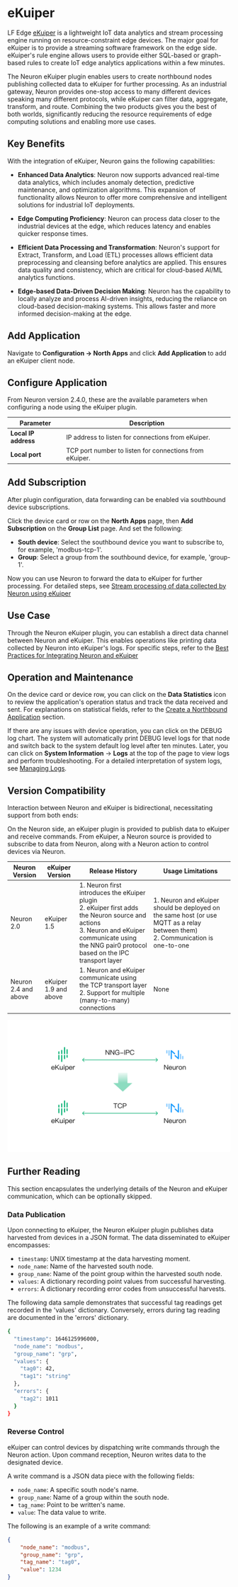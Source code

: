 # eKuiper

LF Edge [eKuiper] is a lightweight IoT data analytics and stream processing engine running on resource-constraint edge devices. The major goal for eKuiper is to provide a streaming software framework on the edge side. eKuiper's rule engine allows users to provide either SQL-based or graph-based rules to create IoT edge analytics applications within a few minutes.

The Neuron eKuiper plugin enables users to create northbound nodes publishing collected data to eKuiper for further processing. As an industrial gateway, Neuron provides one-stop access to many different devices speaking many different
protocols, while eKuiper can filter data, aggregate, transform, and route. Combining the two products gives you the best of both worlds, significantly reducing the resource requirements of edge computing solutions and enabling more use cases. 

## Key Benefits

With the integration of eKuiper, Neuron gains the following capabilities:

- <b>Enhanced Data Analytics</b>: Neuron now supports advanced real-time data analytics, which includes anomaly detection, predictive maintenance, and optimization algorithms. This expansion of functionality allows Neuron to offer more comprehensive and intelligent solutions for industrial IoT deployments.

- <b>Edge Computing Proficiency</b>: Neuron can process data closer to the industrial devices at the edge, which reduces latency and enables quicker response times.

- <b>Efficient Data Processing and Transformation</b>: Neuron's support for Extract, Transform, and Load (ETL) processes allows efficient data preprocessing and cleansing before analytics are applied. This ensures data quality and consistency, which are critical for cloud-based AI/ML analytics functions.
- <b>Edge-based Data-Driven Decision Making</b>: Neuron has the capability to locally analyze and process AI-driven insights, reducing the reliance on cloud-based decision-making systems. This allows faster and more informed decision-making at the edge.

## Add Application

Navigate to **Configuration -> North Apps** and click **Add Application** to add an eKuiper client node.

## Configure Application

From Neuron version 2.4.0, these are the available parameters when configuring a node using the eKuiper plugin.

| Parameter           | Description                                                  |
| ------------------- | ------------------------------------------------------------ |
| **Local IP address**| IP address to listen for connections from eKuiper.           |
| **Local port**      | TCP port number to listen for connections from eKuiper.      |

## Add Subscription

After plugin configuration, data forwarding can be enabled via southbound device subscriptions.

Click the device card or row on the **North Apps** page, then **Add Subscription** on the **Group List** page. And set the following:

- **South device**: Select the southbound device you want to subscribe to, for example, 'modbus-tcp-1'.
- **Group**: Select a group from the southbound device, for example, 'group-1'.

Now you can use Neuron to forward the data to eKuiper for further processing. For detailed steps, see [Stream processing of data collected by Neuron using eKuiper](https://ekuiper.org/docs/en/latest/integrations/neuron/neuron_integration_tutorial.html#integration-of-neuron-and-ekuiper)

## Use Case

Through the Neuron eKuiper plugin, you can establish a direct data channel between Neuron and eKuiper. This enables operations like printing data collected by Neuron into eKuiper's logs. For specific steps, refer to the [Best Practices for Integrating Neuron and eKuiper](ekuiper.md)

## Operation and Maintenance

On the device card or device row, you can click on the **Data Statistics** icon to review the application's operation status and track the data received and sent. For explanations on statistical fields, refer to the [Create a Northbound Application](../north-apps.md) section.

If there are any issues with device operation, you can click on the DEBUG log chart. The system will automatically print DEBUG level logs for that node and switch back to the system default log level after ten minutes. Later, you can click on **System Information** -> **Logs** at the top of the page to view logs and perform troubleshooting. For a detailed interpretation of system logs, see [Managing Logs](../../../usage/admin/log-management.md).

## Version Compatibility

Interaction between Neuron and eKuiper is bidirectional, necessitating support from both ends:

On the Neuron side, an eKuiper plugin is provided to publish data to eKuiper and receive commands. From eKuiper, a Neuron source is provided to subscribe to data from Neuron, along with a Neuron action to control devices via Neuron.

| Neuron Version       | eKuiper Version       | Release History                                              | Usage Limitations                                            |
| -------------------- | --------------------- | ------------------------------------------------------------ | ------------------------------------------------------------ |
| Neuron 2.0           | eKuiper 1.5           | 1. Neuron first introduces the eKuiper plugin<br />2. eKuiper first adds the Neuron source and actions <br />3. Neuron and eKuiper communicate using the NNG pair0 protocol based on the IPC transport layer | 1. Neuron and eKuiper should be deployed on the same host (or use MQTT as a relay between them) <br />2. Communication is one-to-one |
| Neuron 2.4 and above | eKuiper 1.9 and above | 1. Neuron and eKuiper communicate using the TCP transport layer <br />2. Support for multiple (many-to-many) connections | None                                                         |

<img src="./assets/connection_change.png" alt="connection_change" style="zoom:50%;" />

## Further Reading

This section encapsulates the underlying details of the Neuron and eKuiper communication, which can be optionally skipped.

### Data Publication

Upon connecting to eKuiper, the Neuron eKuiper plugin publishes data harvested from devices in a JSON format. The data disseminated to eKuiper encompasses:

- `timestamp`: UNIX timestamp at the data harvesting moment.
- `node_name`: Name of the harvested south node.
- `group_name`: Name of the point group within the harvested south node. 
- `values`: A dictionary recording point values from successful harvesting. 
- `errors`: A dictionary recording error codes from unsuccessful harvests. 

The following data sample demonstrates that successful tag readings get recorded in the 'values' dictionary. Conversely, errors during tag reading are documented in the 'errors' dictionary.

```bash
{
  "timestamp": 1646125996000,
  "node_name": "modbus", 
  "group_name": "grp",
  "values": {
    "tag0": 42,
    "tag1": "string"
  },
  "errors": {
    "tag2": 1011
  }
}
```

### Reverse Control

eKuiper can control devices by dispatching write commands through the Neuron action. Upon command reception, Neuron writes data to the designated device.

A write command is a JSON data piece with the following fields:

- `node_name`: A specific south node's name. 
- `group_name`: Name of a group within the south node.
- `tag_name`: Point to be written's name. 
- `value`: The data value to write. 

The following is an example of a write command:

``` json
{
    "node_name": "modbus",
    "group_name": "grp",
    "tag_name": "tag0",
    "value": 1234
}
```

[eKuiper]: https://ekuiper.org
[NNG pair0 protocol]: https://nng.nanomsg.org/man/v1.3.2/nng_pair.7.html
[IPC transport]: https://nng.nanomsg.org/man/v1.3.2/nng_ipc.7.html
[TCP transport]: https://nng.nanomsg.org/man/v1.3.2/nng_tcp.7.html
[Stream processing of data collected by Neuron using eKuiper]: https://ekuiper.org/docs/en/latest/integrations/neuron/neuron_integration_tutorial.html#integration-of-neuron-and-ekuiper

